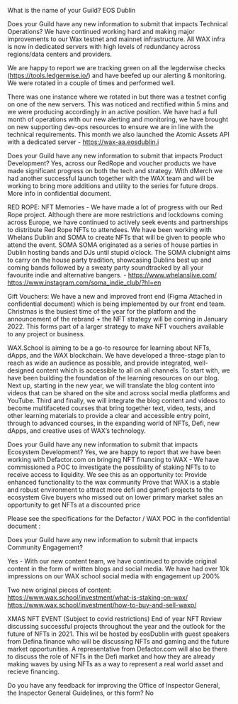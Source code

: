 What is the name of your Guild?
EOS Dublin 

Does your Guild have any new information to submit that impacts Technical Operations?
We have continued working hard and making major improvements to our Wax testnet and mainnet infrastructure. All WAX infra is now in dedicated servers with high levels of redundancy across regions/data centers and providers.

We are happy to report we are tracking green on all the legderwise checks (https://tools.ledgerwise.io/) and have beefed up our alerting & monitoring. We were rotated in a couple of times and performed well. 

There was one instance where we rotated in but there was a testnet config on one of the new servers. This was noticed and rectified within 5 mins and we were producing accordingly in an active position. We have had a full month of operations with our new alerting and monitoring, we have brought on new supporting dev-ops resources to ensure we are in line with the technical requirements.
This month we also launched the Atomic Assets API with a dedicated server  - https://wax-aa.eosdublin.i


Does your Guild have any new information to submit that impacts Product Development?
Yes, across our RedRope and voucher products we have made significant progress on both the tech and strategy. With dMerch we had another successful launch together with the WAX team and will be working to bring more additions and utility to the series for future drops. More info in confidential document. 

RED ROPE: NFT Memories - We have made a lot of progress with our Red Rope project. Although there are more restrictions and lockdowns coming across Europe, we have continued to actively seek events and partnerships to distribute Red Rope NFTs to attendees. We have been working with Whelans Dublin and SOMA to create NFTs that will be given to people who attend the event. SOMA SOMA originated as a series of house parties in Dublin hosting bands and DJs until stupid o’clock. The SOMA clubnight aims to carry on the house party tradition, showcasing Dublins best up and coming bands followed by a sweaty party soundtracked by all your favourite indie and alternative bangers. - https://www.whelanslive.com/ https://www.instagram.com/soma_indie_club/?hl=en

Gift Vouchers: We have a new and improved front end (Figma Attached in confidential document) which is being implemented by our front end team. Christmas is the busiest time of the year for the platform and the announcement of the rebrand + the NFT strategy will be coming in January 2022. This forms part of a larger strategy to make NFT vouchers available to any project or business. 

WAX.School is aiming to be a go-to resource for learning about NFTs, dApps, and the WAX blockchain. We have developed a three-stage plan to reach as wide an audience as possible, and provide integrated, well-designed content which is accessible to all on all channels.
To start with, we have been building the foundation of the learning resources on our blog.
Next up, starting in the new year, we will translate the blog content into videos that can be shared on the site and across social media platforms and YouTube.
Third and finally, we will integrate the blog content and videos to become multifaceted courses that bring together text, video, tests, and other learning materials to provide a clear and accessible entry point, through to advanced courses, in the expanding world of NFTs, Defi, new dApps, and creative uses of WAX’s technology.

Does your Guild have any new information to submit that impacts Ecosystem Development?
Yes, we are happy to report that we have been working with Defactor.com on bringing NFT financing to WAX - We have commissioned a POC to investigate the possibility of staking NFTs to to receive access to liquidity. We see this as an opportunity to: 
Provide enhanced functionality to the wax community 
Prove that WAX is a stable and robust environment to attract more defi and gamefi projects to the ecosystem
Give buyers who missed out on lower primary market sales an opportunity to get NFTs at a discounted price

Please see the specifications for the Defactor / WAX POC in the confidential document :

Does your Guild have any new information to submit that impacts Community Engagement?

Yes - With our new content team, we  have continued to provide original content in the form of written blogs and social media. We have had over 10k impressions on our WAX school social media with engagement up 200%

Two new original pieces of content: 
https://www.wax.school/investment/what-is-staking-on-wax/
https://www.wax.school/investment/how-to-buy-and-sell-waxp/

XMAS NFT EVENT (Subject to covid restrictions)
End of year NFT Review discussing successful projects throughout the year and the outlook for the future of NFTs in 2021. This wil be hosted by eosDublin with guest speakers from Defina.finance who will be discussing NFTs and gaming and the future market opportunities. A representative from Defactor.com will also be there to discuss the role of NFTs in the Defi market and how they are already making waves by using NFTs as a way to represent a real world asset and recieve financing. 

Do you have any feedback for improving the Office of Inspector General, the Inspector General Guidelines, or this form?
No









